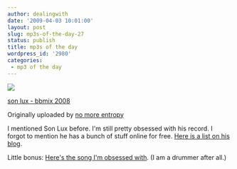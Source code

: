 ```yaml
---
author: dealingwith
date: '2009-04-03 10:01:00'
layout: post
slug: mp3s-of-the-day-27
status: publish
title: mp3s of the day
wordpress_id: '2980'
categories:
 - mp3 of the day
---
```


[![][1]][2]

[son lux - bbmix 2008][3]

Originally uploaded by [no more entropy][4]

I mentioned Son Lux before. I'm still pretty obsessed with his record. I
forgot to mention he has a bunch of stuff online for free. [Here is a list on
his blog][5].


Little bonus: [Here's the song I'm obsessed with][6]. (I am a drummer after
all.)

   [1]: http://farm4.static.flickr.com/3286/2974294770_a43f00de1d_m.jpg

   [2]: http://www.flickr.com/photos/electrospray/2974294770/ (photo sharing)

   [3]: http://www.flickr.com/photos/electrospray/2974294770/

   [4]: http://www.flickr.com/people/electrospray/

   [5]: http://sonlux.blogspot.com/2009/01/complete-list-of-available-recordings.html

   [6]: http://danielsjourney.com/blog/files/2009/03/09%20-%20Stand.mp3

